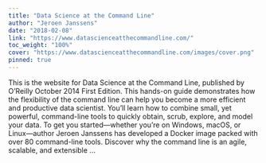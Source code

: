 ```yaml
---
title: "Data Science at the Command Line"
author: "Jeroen Janssens"
date: "2018-02-08"
link: "https://www.datascienceatthecommandline.com/"
toc_weight: "100%"
cover: "https://www.datascienceatthecommandline.com/images/cover.png"
pinned: true
---
```


This is the website for Data Science at the Command Line, published by O’Reilly October 2014 First Edition. This hands-on guide demonstrates how the flexibility of the command line can help you become a more efficient and productive data scientist. You’ll learn how to combine small, yet powerful, command-line tools to quickly obtain, scrub, explore, and model your data. To get you started—whether you’re on Windows, macOS, or Linux—author Jeroen Janssens has developed a Docker image packed with over 80 command-line tools. Discover why the command line is an agile, scalable, and extensible ...
